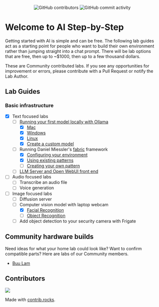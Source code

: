 <p align="center">
<img alt="GitHub contributors" src="https://img.shields.io/github/contributors/buulam/AI-stepbystep?style=flat-square&logo=refinedgithub&logoColor=ffffff">
<img alt="GitHub commit activity" src="https://img.shields.io/github/commit-activity/t/buulam/AI-stepbystep?style=social&logo=github&logoColor=000000">
</p>

# Welcome to AI Step-by-Step
Getting started with AI is simple and can be free. The following lab guides act as a starting point for people who want to build their own environment rather than jumping straight into a chat prompt. There will be lab options that are free, then up to ~$1000, then up to a few thousand dollars.

These are Community contributed labs. If you see any opportunities for improvement or errors, please contribute with a Pull Request or notify the Lab Author.

## Lab Guides

### Basic infrastructure
- [x] Text focused labs
  - [ ] [Running your first model locally with Ollama](/1_text_labs/ollama_basics/readme.md)
    - [x] [Mac](/1_text_labs/ollama_basics/ollama_mac.md)
    - [x] [Windows](/1_text_labs/ollama_basics/ollama_win.md)
    - [x] [Linux](/1_text_labs/ollama_basics/ollama_lnx.md)
    - [x] [Create a custom model](/1_text_labs/ollama_basics/custom_model.md)
  - [ ] Running Daniel Miessler's [fabric](https://github.com/danielmiessler/fabric) framework
    - [x] [Configuring your environment](/1_text_labs/fabric/env_config.md)
    - [x] [Using existing patterns](/1_text_labs/fabric/existing_patterns.md)
    - [ ] [Creating your own pattern](/1_text_labs/fabric/custom_patterns.md)
  - [ ] [LLM Server and Open WebUI front end](/1_text_labs/open-webui/README.md)
- [ ] Audio focused labs
  - [ ] Transcribe an audio file
  - [ ] Voice generation
- [ ] Image focused labs
  - [ ] Diffusion server
  - [ ] Computer vision model with laptop webcam
    - [x] [Facial Recognition](3_image_labs/facial_recognition.md)
    - [ ] [Object Recognition](3_image_labs/object_recognition.md)
  - [ ] Add object detection to your security camera with Frigate

## Community hardware builds
Need ideas for what your home lab could look like? Want to confirm compatible parts? Here are labs of our Community members.
- [Buu Lam](builds/buu_lam.md)

## Contributors
<a href="https://github.com/buulam/AI-stepbystep/graphs/contributors">
  <img src="https://contrib.rocks/image?repo=buulam/AI-stepbystep" />
</a>

Made with [contrib.rocks](https://contrib.rocks).